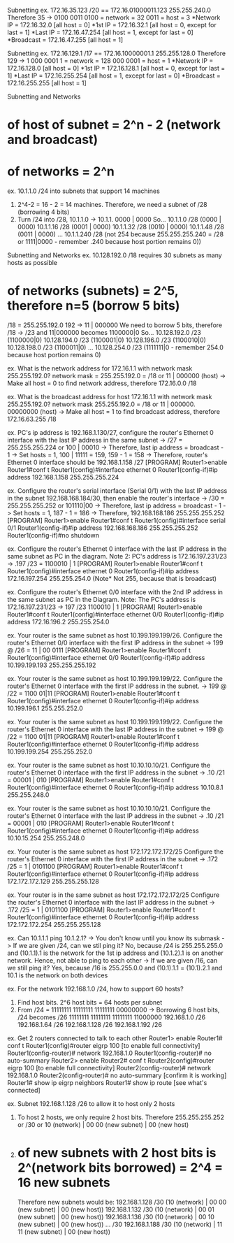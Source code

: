 Subnetting
ex. 172.16.35.123 /20 
== 172.16.01000011.123 255.255.240.0
Therefore 35 -> 0100 0011
0100 = network = 32
0011 = host = 3
*Network IP = 172.16.32.0 [all host = 0]
*1st IP = 172.16.32.1 [all host = 0, except for last = 1]
*Last IP = 172.16.47.254 [all host = 1, except for last = 0]
*Broadcast = 172.16.47.255 [all host = 1]

Subnetting
ex. 172.16.129.1 /17
== 172.16.10000001.1 255.255.128.0
Therefore 129 -> 1 000 0001
1 = network = 128
000 0001 = host = 1
*Network IP = 172.16.128.0 [all host = 0]
*1st IP = 172.16.128.1 [all host = 0, except for last = 1]
*Last IP = 172.16.255.254 [all host = 1, except for last = 0]
*Broadcast = 172.16.255.255 [all host = 1]

Subnetting and Networks

# of host of subnet = 2^n - 2 (network and broadcast)

# of networks = 2^n

ex. 10.1.1.0 /24 into subnets that support 14 machines

1) 2^4-2 = 16 - 2 = 14 machines. Therefore, we need a subnet of /28 (borrowing 4 bits)
2) Turn /24 into /28, 10.1.1.0 -> 10.1.1. 0000 | 0000
   So... 
   10.1.1.0 /28 (0000 | 0000)
   10.1.1.16 /28 (0001 | 0000)
   10.1.1.32 /28 (0010 | 0000)
   10.1.1.48 /28 (0011 | 0000)
   ...
   10.1.1.240 /28 (not 254 because 255.255.255.240 = /28 or 1111|0000 - remember .240 because host portion remains 0))

Subnetting and Networks
ex. 10.128.192.0 /18 requires 30 subnets as many hosts as possible

# of networks (subnets) = 2^5, therefore n=5 (borrow 5 bits)

/18 = 255.255.192.0
192 -> 11 | 000000
We need to borrow 5 bits, therefore /18 -> /23 and 11|000000 becomes 1100000|0
So...
10.128.192.0 /23 (1100000|0)
10.128.194.0 /23 (1100001|0)
10.128.196.0 /23 (1100010|0)
10.128.198.0 /23 (1100011|0)
...
10.128.254.0 /23 (1111111|0 - remember 254.0 because host portion remains 0)

ex. What is the network address for 172.16.1.1 with network mask 255.255.192.0?
network mask = 255.255.192.0 = /18 or 11 | 000000 (host)
-> Make all host = 0 to find network address, therefore 172.16.0.0 /18

ex. What is the broadcast address for host 172.16.1.1 with network mask 255.255.192.0?
network mask 255.255.192.0 = /18 or 11 | 000000. 00000000 (host)
-> Make all host = 1 to find broadcast address, therefore 172.16.63.255 /18

ex. PC's ip address is 192.168.1.130/27, configure the router's Ethernet 0 interface with the last IP address in the same subnet
-> /27 = 255.255.255.224 or 100 | 00010
-> Therefore, last ip address = broadcast - 1
-> Set hosts = 1, 100 | 11111 = 159, 159 - 1 = 158 
-> Therefore, router's Ethernet 0 interface should be 192.168.1.158 /27
[PROGRAM]
Router1>enable
Router1#conf t
Router1(config)#interface ethernet 0
Router1(config-if)#ip address 192.168.1.158 255.255.255.224

ex. Configure the router's serial interface (Serial 0/1) with the last IP address in the subnet 192.168.168.184/30, then enable the router's interface
-> /30 = 255.255.255.252 or 101110|00
-> Therefore, last ip address = broadcast - 1
-> Set hosts = 1, 187 - 1 = 186
-> Therefore, 192.168.168.186 255.255.255.252
[PROGRAM]
Router1>enable
Router1#conf t
Router1(config)#interface serial 0/1
Router1(config-if)#ip address 192.168.168.186 255.255.255.252
Router1(config-if)#no shutdown

ex. Configure the router's Ethernet 0 interface with the last IP address in the same subnet as PC in the diagram. Note 2: PC's address is 172.16.197.231/23
-> .197 /23 = 1100010 | 1
[PROGRAM]
Router1>enable
Router1#conf t
Router1(config)#interface ethernet 0
Router1(config-if)#ip address 172.16.197.254 255.255.254.0 (Note* Not 255, because that is broadcast)

ex. Configure the router's Ethernet 0/0 interface with the 2nd IP address in the same subnet as PC in the Diagram. Note: The PC's address is 172.16.197.231/23
-> 197 /23 1100010 | 1
[PROGRAM]
Router1>enable
Router1#conf t
Router1(config)#interface ethernet 0/0
Router1(config-if)#ip address 172.16.196.2 255.255.254.0

ex. Your router is the same subnet as host 10.199.199.199/26. 
Configure the router's Ethernet 0/0 interface with the first IP address in the subnet
-> 199 @ /26 = 11 | 00 0111
[PROGRAM]
Router1>enable
Router1#conf t
Router1(config)#interface ethernet 0/0
Router1(config-if)#ip address 10.199.199.193 255.255.255.192

ex. Your router is the same subnet as host 10.199.199.199/22. 
Configure the router's Ethernet 0 interface with the first IP address in the subnet.
-> 199 @ /22 = 1100 01|11
[PROGRAM]
Router1>enable
Router1#conf t
Router1(config)#interface ethernet 0
Router1(config-if)#ip address 10.199.196.1 255.255.252.0

ex. Your router is the same subnet as host 10.199.199.199/22. 
Configure the router's Ethernet 0 interface with the last IP address in the subnet
-> 199 @ /22 = 1100 01|11
[PROGRAM]
Router1>enable
Router1#conf t
Router1(config)#interface ethernet 0
Router1(config-if)#ip address 10.199.199.254 255.255.252.0

ex. Your router is the same subnet as host 10.10.10.10/21. 
Configure the router's Ethernet 0 interface with the first IP address in the subnet
-> .10 /21 = 00001 | 010
[PROGRAM]
Router1>enable
Router1#conf t
Router1(config)#interface ethernet 0
Router1(config-if)#ip address 10.10.8.1 255.255.248.0

ex. Your router is the same subnet as host 10.10.10.10/21. 
Configure the router's Ethernet 0 interface with the last IP address in the subnet
-> .10 /21 = 00001 | 010
[PROGRAM]
Router1>enable
Router1#conf t
Router1(config)#interface ethernet 0
Router1(config-if)#ip address 10.10.15.254 255.255.248.0

ex. Your router is the same subnet as host 172.172.172.172/25
Configure the router's Ethernet 0 interface with the first IP address in the subnet
-> .172 /25 = 1 | 0101100
[PROGRAM]
Router1>enable
Router1#conf t
Router1(config)#interface ethernet 0
Router1(config-if)#ip address 172.172.172.129 255.255.255.128

ex. Your router is in the same subnet as host 172.172.172.172/25
Configure the router's Ethernet 0 interface with the last IP address in the subnet
-> .172 /25 = 1 | 0101100
[PROGRAM]
Router1>enable
Router1#conf t
Router1(config)#interface ethernet 0
Router1(config-if)#ip address 172.172.172.254 255.255.255.128

ex. Can 10.1.1.1 ping 10.1.2.1?
-> You don't know until you know its submask
-> If we are given /24, can we stil ping it? No, because /24 is 255.255.255.0 and (10.1.1).1 is the network for the 1st ip address and (10.1.2).1 is on another network. Hence, not able to ping to each other
-> If we are given /16, can we still ping it? Yes, because /16 is 255.255.0.0 and (10.1).1.1 = (10.1).2.1 and 10.1 is the network on both devices

ex. For the network 192.168.1.0 /24, how to support 60 hosts?

1) Find host bits. 2^6 host bits = 64 hosts per subnet
2) From /24 = 11111111 11111111 11111111 00000000 
   -> Borrowing 6 host bits, /24 becomes /26 11111111 11111111 11111111 11000000 
   192.168.1.0 /26
   192.168.1.64 /26
   192.168.1.128 /26
   192.168.1.192 /26

ex. Get 2 routers connected to talk to each other
Router1> enable
Router1# conf t
Router1(config)#router eigrp 100 [to enable full connectivity]
Router1(config-router)# network 192.168.1.0
Router1(config-router)# no auto-summary
Router2> enable
Router2# conf t
Router2(config)#router eigrp 100 [to enable full connectivity]
Router2(config-router)# network 192.168.1.0
Router2(config-router)# no auto-summary
[confirm it is working]
Router1# show ip eigrp neighbors 
Router1# show ip route [see what's connected]

ex. Subnet 192.168.1.128 /26 to allow it to host only 2 hosts

1) To host 2 hosts, we only require 2 host bits. Therefore 255.255.255.252 or /30 or 10 (network) | 00 00 (new subnet) | 00 (new host)

2) # of new subnets with 2 host bits is 2^(network bits borrowed) = 2^4 = 16 new subnets
   
   Therefore new subnets would be:
   192.168.1.128 /30 (10 (network) | 00 00 (new subnet) | 00 (new host))
   192.168.1.132 /30 (10 (network) | 00 01 (new subnet) | 00 (new host))
   192.168.1.136 /30 (10 (network) | 00 10 (new subnet) | 00 (new host))
   ... /30
   192.168.1.188 /30 (10 (network) | 11 11 (new subnet) | 00 (new host))

